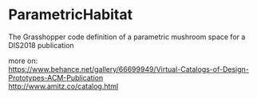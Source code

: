 # ParametricHabitat
 The Grasshopper code definition of a parametric mushroom space for a DIS2018 publication  
   
 more on:  
 https://www.behance.net/gallery/66699949/Virtual-Catalogs-of-Design-Prototypes-ACM-Publication  
 http://www.amitz.co/catalog.html
